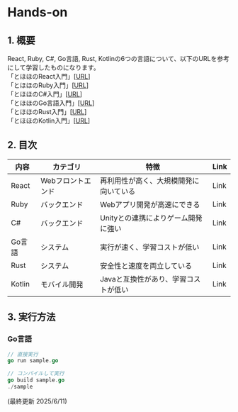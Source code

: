 # Hands-on

## 1. 概要
React, Ruby, C#, Go言語, Rust, Kotlinの6つの言語について、以下のURLを参考にして学習したものになります。<br>
「とほほのReact入門」[[URL](https://www.tohoho-web.com/ex/react.html)]<br>
「とほほのRuby入門」[[URL](https://www.tohoho-web.com/ruby/index.html)]<br>
「とほほのC#入門」[[URL](https://www.tohoho-web.com/ex/c-sharp.html)]<br>
「とほほのGo言語入門」[[URL](https://www.tohoho-web.com/ex/golang.html)]<br>
「とほほのRust入門」[[URL](https://www.tohoho-web.com/ex/rust.html)]<br>
「とほほのKotlin入門」[[URL](https://www.tohoho-web.com/ex/kotlin.html)]

## 2. 目次
| 内容 | カテゴリ | 特徴 | Link |
|--|--|--|--|
| React | Webフロントエンド | 再利用性が高く、大規模開発に向いている | Link |
| Ruby | バックエンド | Webアプリ開発が高速にできる | Link |
| C# | バックエンド | Unityとの連携によりゲーム開発に強い | Link |
| Go言語 | システム | 実行が速く、学習コストが低い | Link |
| Rust | システム | 安全性と速度を両立している | Link |
| Kotlin | モバイル開発 | Javaと互換性があり、学習コストが低い | Link |

## 3. 実行方法

### Go言語
```go
// 直接実行
go run sample.go

// コンパイルして実行
go build sample.go
./sample
```


(最終更新 2025/6/11)
